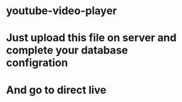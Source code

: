 # youtube-video-player
# Just upload this file on server and complete your database configration
# And go to direct live

